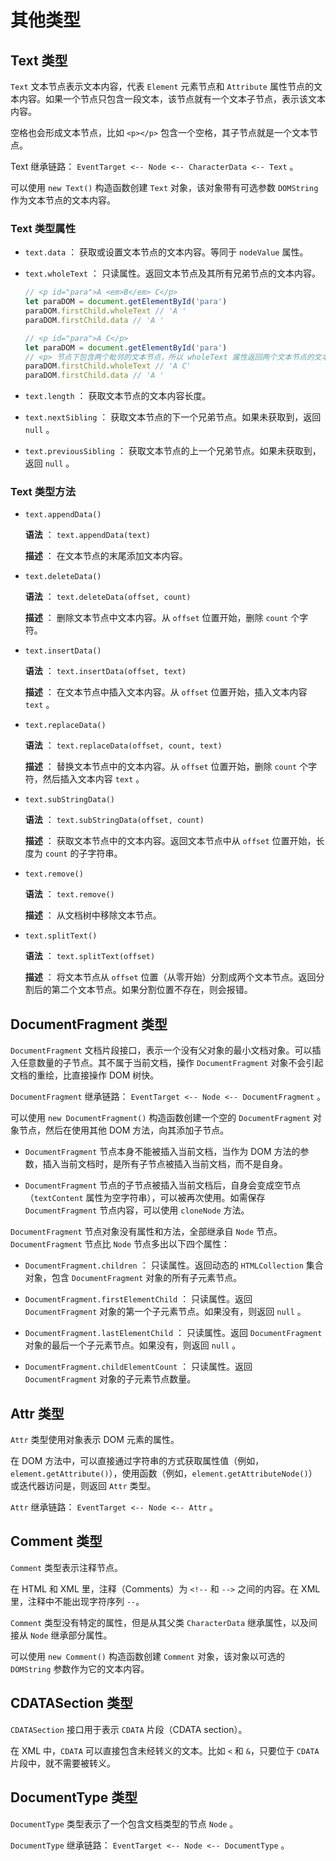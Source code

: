 # 其他类型

## Text 类型

`Text` 文本节点表示文本内容，代表 `Element` 元素节点和 `Attribute` 属性节点的文本内容。如果一个节点只包含一段文本，该节点就有一个文本子节点，表示该文本内容。

空格也会形成文本节点，比如 `<p></p>` 包含一个空格，其子节点就是一个文本节点。

Text 继承链路： `EventTarget <-- Node <-- CharacterData <-- Text` 。

可以使用 `new Text()` 构造函数创建 `Text` 对象，该对象带有可选参数 `DOMString` 作为文本节点的文本内容。

### Text 类型属性

- `text.data` ： 获取或设置文本节点的文本内容。等同于 `nodeValue` 属性。

- `text.wholeText` ： 只读属性。返回文本节点及其所有兄弟节点的文本内容。

  ```javascript
  // <p id="para">A <em>B</em> C</p>
  let paraDOM = document.getElementById('para')
  paraDOM.firstChild.wholeText // 'A '
  paraDOM.firstChild.data // 'A '

  // <p id="para">A C</p>
  let paraDOM = document.getElementById('para')
  // <p> 节点下包含两个毗邻的文本节点，所以 wholeText 属性返回两个文本节点的文本内容
  paraDOM.firstChild.wholeText // 'A C'
  paraDOM.firstChild.data // 'A '
  ```

- `text.length` ： 获取文本节点的文本内容长度。

- `text.nextSibling` ： 获取文本节点的下一个兄弟节点。如果未获取到，返回 `null` 。

- `text.previousSibling` ： 获取文本节点的上一个兄弟节点。如果未获取到，返回 `null` 。

### Text 类型方法

- `text.appendData()`

  **语法** ： `text.appendData(text)`

  **描述** ： 在文本节点的末尾添加文本内容。

- `text.deleteData()`

  **语法** ： `text.deleteData(offset, count)`

  **描述** ： 删除文本节点中文本内容。从 `offset` 位置开始，删除 `count` 个字符。

- `text.insertData()`

  **语法** ： `text.insertData(offset, text)`

  **描述** ： 在文本节点中插入文本内容。从 `offset` 位置开始，插入文本内容 `text` 。

- `text.replaceData()`

  **语法** ： `text.replaceData(offset, count, text)`

  **描述** ： 替换文本节点中的文本内容。从 `offset` 位置开始，删除 `count` 个字符，然后插入文本内容 `text` 。

- `text.subStringData()`

  **语法** ： `text.subStringData(offset, count)`

  **描述** ： 获取文本节点中的文本内容。返回文本节点中从 `offset` 位置开始，长度为 `count` 的子字符串。

- `text.remove()`

  **语法** ： `text.remove()`

  **描述** ： 从文档树中移除文本节点。

- `text.splitText()`

  **语法** ： `text.splitText(offset)`

  **描述** ： 将文本节点从 `offset` 位置（从零开始）分割成两个文本节点。返回分割后的第二个文本节点。如果分割位置不存在，则会报错。

## DocumentFragment 类型

`DocumentFragment` 文档片段接口，表示一个没有父对象的最小文档对象。可以插入任意数量的子节点。其不属于当前文档，操作 `DocumentFragment` 对象不会引起文档的重绘，比直接操作 DOM 树快。

`DocumentFragment` 继承链路： `EventTarget <-- Node <-- DocumentFragment` 。

可以使用 `new DocumentFragment()` 构造函数创建一个空的 `DocumentFragment` 对象节点，然后在使用其他 DOM 方法，向其添加子节点。

- `DocumentFragment` 节点本身不能被插入当前文档，当作为 DOM 方法的参数，插入当前文档时，是所有子节点被插入当前文档，而不是自身。

- `DocumentFragment` 节点的子节点被插入当前文档后，自身会变成空节点（`textContent` 属性为空字符串），可以被再次使用。如需保存 `DocumentFragment` 节点内容，可以使用 `cloneNode` 方法。

`DocumentFragment` 节点对象没有属性和方法，全部继承自 `Node` 节点。 `DocumentFragment` 节点比 `Node` 节点多出以下四个属性：

- `DocumentFragment.children` ： 只读属性。返回动态的 `HTMLCollection` 集合对象，包含 `DocumentFragment` 对象的所有子元素节点。

- `DocumentFragment.firstElementChild` ： 只读属性。返回 `DocumentFragment` 对象的第一个子元素节点。如果没有，则返回 `null` 。

- `DocumentFragment.lastElementChild` ： 只读属性。返回 `DocumentFragment` 对象的最后一个子元素节点。如果没有，则返回 `null` 。

- `DocumentFragment.childElementCount` ： 只读属性。返回 `DocumentFragment` 对象的子元素节点数量。

## Attr 类型

`Attr` 类型使用对象表示 DOM 元素的属性。

在 DOM 方法中，可以直接通过字符串的方式获取属性值（例如，`element.getAttribute()`），使用函数（例如，`element.getAttributeNode()`）或迭代器访问是，则返回 `Attr` 类型。

`Attr` 继承链路： `EventTarget <-- Node <-- Attr` 。

## Comment 类型

`Comment` 类型表示注释节点。

在 HTML 和 XML 里，注释（Comments）为 `<!--` 和 `-->` 之间的内容。在 XML 里，注释中不能出现字符序列 `--`。

`Comment` 类型没有特定的属性，但是从其父类 `CharacterData` 继承属性，以及间接从 `Node` 继承部分属性。

可以使用 `new Comment()` 构造函数创建 `Comment` 对象，该对象以可选的 `DOMString` 参数作为它的文本内容。

## CDATASection 类型

`CDATASection` 接口用于表示 `CDATA` 片段（CDATA section）。

在 XML 中，`CDATA` 可以直接包含未经转义的文本。比如 `<` 和 `&`，只要位于 `CDATA` 片段中，就不需要被转义。

## DocumentType 类型

`DocumentType` 类型表示了一个包含文档类型的节点 `Node` 。

`DocumentType` 继承链路： `EventTarget <-- Node <-- DocumentType` 。
